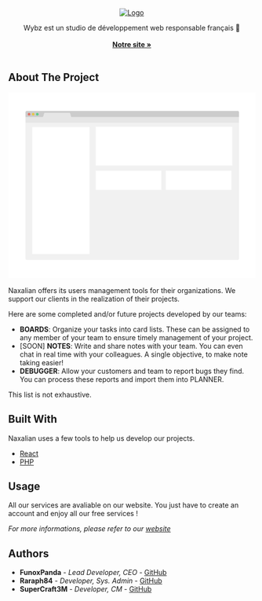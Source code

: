 <br/>
<p align="center">
  <a href="https://www.wybz.fr/">
    <img src="https://www.wybz.fr/assets/logotext.png" alt="Logo" width="256">
  </a>

  <p align="center">
    Wybz est un studio de développement web responsable français 🐓
    <br/>
    <br/>
    <a href="https://www.nwybz.fr/"><strong>Notre site »</strong></a>
    <br/>
    <br/>
  </p>
</p>



## About The Project

![Screen Shot](https://github.com/Naxalian/.github/blob/main/profile/screenshot.png)

Naxalian offers its users management tools for their organizations. We support our clients in the realization of their projects.

Here are some completed and/or future projects developed by our teams:
* **BOARDS**: Organize your tasks into card lists. These can be assigned to any member of your team to ensure timely management of your project.
* [SOON] **NOTES**: Write and share notes with your team. You can even chat in real time with your colleagues. A single objective, to make note taking easier!
* **DEBUGGER**: Allow your customers and team to report bugs they find. You can process these reports and import them into PLANNER.

This list is not exhaustive.


## Built With

Naxalian uses a few tools to help us develop our projects.


* [React](https://github.com/facebook/react/)
* [PHP](https://twitter.com/official_php)

## Usage

All our services are avaliable on our website. You just have to create an account and enjoy all our free services !

_For more informations, please refer to our [website](https://www.naxalian.fr/)_

## Authors

* **FunoxPanda** - *Lead Developer, CEO* - [GitHub](https://github.com/FunoxPanda)
* **Raraph84** - *Developer, Sys. Admin* - [GitHub](https://github.com/Raraph84)
* **SuperCraft3M** - *Developer, CM* - [GitHub](https://github.com/SuperCraft3M)
